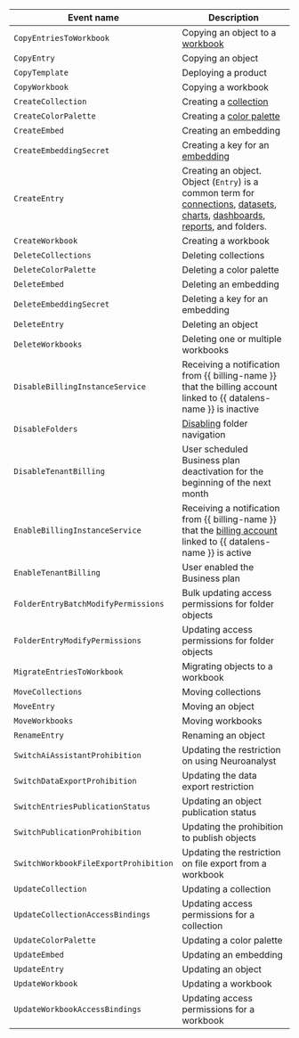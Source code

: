 Event name | Description
--- | ---
`CopyEntriesToWorkbook`          | Copying an object to a [workbook](../../../datalens/workbooks-collections/index.md)
`CopyEntry`                      | Copying an object
`CopyTemplate` | Deploying a product
`CopyWorkbook`                 | Copying a workbook
`CreateCollection`               | Creating a [collection](../../../datalens/workbooks-collections/index.md)
`CreateColorPalette` | Creating a [color palette](../../../datalens/operations/chart/create-palette.md)
`CreateEmbed` | Creating an embedding
`CreateEmbeddingSecret` | Creating a key for an [embedding](../../../datalens/security/embedded-objects.md)
`CreateEntry`                    | Creating an object. Object (`Entry`) is a common term for [connections](../../../datalens/concepts/connection.md), [datasets](../../../datalens/dataset/index.md), [charts](../../../datalens/concepts/chart/index.md), [dashboards](../../../datalens/concepts/dashboard.md), [reports](../../../datalens/reports/index.md), and folders.
`CreateWorkbook`               | Creating a workbook
`DeleteCollections`              | Deleting collections
`DeleteColorPalette` | Deleting a color palette
`DeleteEmbed` | Deleting an embedding
`DeleteEmbeddingSecret` | Deleting a key for an embedding
`DeleteEntry`                    | Deleting an object
`DeleteWorkbooks`              | Deleting one or multiple workbooks
`DisableBillingInstanceService` | Receiving a notification from {{ billing-name }} that the billing account linked to {{ datalens-name }} is inactive
`DisableFolders`                | [Disabling](../../../datalens/settings/disable-folder-navigation.md) folder navigation
`DisableTenantBilling`          | User scheduled Business plan deactivation for the beginning of the next month
`EnableBillingInstanceService`  | Receiving a notification from {{ billing-name }} that the [billing account](../../../billing/concepts/billing-account.md) linked to {{ datalens-name }} is active
`EnableTenantBilling`           | User enabled the Business plan
`FolderEntryBatchModifyPermissions` | Bulk updating access permissions for folder objects
`FolderEntryModifyPermissions`   | Updating access permissions for folder objects
`MigrateEntriesToWorkbook`       | Migrating objects to a workbook
`MoveCollections`                | Moving collections
`MoveEntry`                      | Moving an object
`MoveWorkbooks`                | Moving workbooks
`RenameEntry`                    | Renaming an object
`SwitchAiAssistantProhibition`  | Updating the restriction on using Neuroanalyst
`SwitchDataExportProhibition`   | Updating the data export restriction
`SwitchEntriesPublicationStatus` | Updating an object publication status
`SwitchPublicationProhibition`  | Updating the prohibition to publish objects
`SwitchWorkbookFileExportProhibition` | Updating the restriction on file export from a workbook
`UpdateCollection`               | Updating a collection
`UpdateCollectionAccessBindings` | Updating access permissions for a collection
`UpdateColorPalette` | Updating a color palette
`UpdateEmbed` | Updating an embedding
`UpdateEntry`                    | Updating an object
`UpdateWorkbook`               | Updating a workbook
`UpdateWorkbookAccessBindings` | Updating access permissions for a workbook